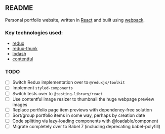 ## README

Personal portfolio website, written in [React](https://reactjs.org/) and built using [webpack](https://webpack.js.org/).

### Key technologies used:

- [redux](https://redux.js.org/introduction)
- [redux-thunk](https://www.npmjs.com/package/redux-thunk)
- [lodash](https://lodash.com/)
- [contentful](https://www.contentful.com/)

### TODO

- [ ] Switch Redux implementation over to `@reduxjs/toolkit`
- [ ] Implement `styled-components`
- [ ] Switch tests over to `@testing-library/react`
- [ ] Use contentful image resizer to thumbnail the huge webpage preview images
- [ ] Replace portfolio page item previews with dependency-free solution
- [ ] Sort/group portfolio items in some way, perhaps by creation date
- [ ] Code splitting via lazy-loading components with @loadable/component
- [ ] Migrate completely over to Babel 7 (including deprecating babel-polyfill)
